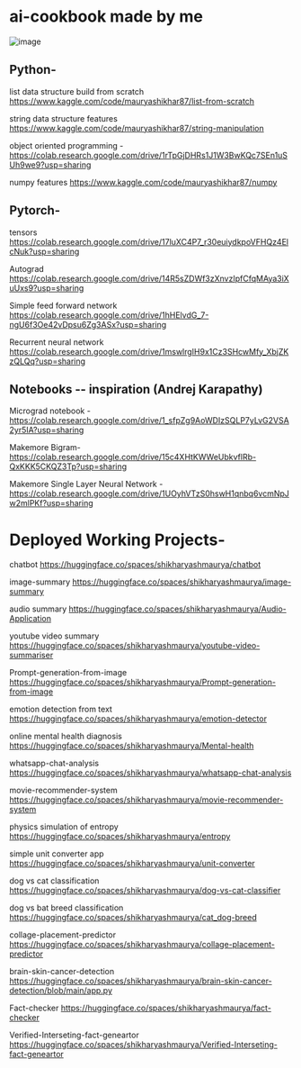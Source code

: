 # ai-cookbook made by me

![image](https://github.com/shikharyashmaurya/ai-cookbook/assets/115296619/2d69d5f0-8c86-4d51-b5f8-8aa8c2e73364)


## Python-

list data structure build from scratch
https://www.kaggle.com/code/mauryashikhar87/list-from-scratch

string data structure features
https://www.kaggle.com/code/mauryashikhar87/string-manipulation

object oriented programming - 
https://colab.research.google.com/drive/1rTpGjDHRs1J1W3BwKQc7SEn1uSUh9we9?usp=sharing

numpy features
https://www.kaggle.com/code/mauryashikhar87/numpy


## Pytorch-

tensors
https://colab.research.google.com/drive/17luXC4P7_r30euiydkpoVFHQz4ElcNuk?usp=sharing

Autograd
https://colab.research.google.com/drive/14R5sZDWf3zXnvzIpfCfqMAya3iXuUxs9?usp=sharing

Simple feed forward network
https://colab.research.google.com/drive/1hHElvdG_7-ngU6f3Oe42vDpsu6Zg3ASx?usp=sharing

Recurrent neural network
https://colab.research.google.com/drive/1mswlrgIH9x1Cz3SHcwMfy_XbjZKzQLQq?usp=sharing

## Notebooks -- inspiration (Andrej Karapathy)

Micrograd notebook - 
https://colab.research.google.com/drive/1_sfpZg9AoWDIzSQLP7yLvG2VSA2yr5IA?usp=sharing

Makemore Bigram- 
https://colab.research.google.com/drive/15c4XHtKWWeUbkvflRb-QxKKK5CKQZ3Tp?usp=sharing

Makemore Single Layer Neural Network -
https://colab.research.google.com/drive/1UOyhVTzS0hswH1qnbq6vcmNpJw2mlPKf?usp=sharing

# Deployed Working Projects-

chatbot
https://huggingface.co/spaces/shikharyashmaurya/chatbot

image-summary
https://huggingface.co/spaces/shikharyashmaurya/image-summary

audio summary
https://huggingface.co/spaces/shikharyashmaurya/Audio-Application

youtube video summary
https://huggingface.co/spaces/shikharyashmaurya/youtube-video-summariser

Prompt-generation-from-image
https://huggingface.co/spaces/shikharyashmaurya/Prompt-generation-from-image

emotion detection from text
https://huggingface.co/spaces/shikharyashmaurya/emotion-detector

online mental health diagnosis
https://huggingface.co/spaces/shikharyashmaurya/Mental-health

whatsapp-chat-analysis
https://huggingface.co/spaces/shikharyashmaurya/whatsapp-chat-analysis

movie-recommender-system
https://huggingface.co/spaces/shikharyashmaurya/movie-recommender-system

physics simulation of entropy
https://huggingface.co/spaces/shikharyashmaurya/entropy

simple unit converter app
https://huggingface.co/spaces/shikharyashmaurya/unit-converter

dog vs cat classification
https://huggingface.co/spaces/shikharyashmaurya/dog-vs-cat-classifier

dog vs bat breed classification
https://huggingface.co/spaces/shikharyashmaurya/cat_dog-breed

collage-placement-predictor
https://huggingface.co/spaces/shikharyashmaurya/collage-placement-predictor

brain-skin-cancer-detection
https://huggingface.co/spaces/shikharyashmaurya/brain-skin-cancer-detection/blob/main/app.py

Fact-checker
https://huggingface.co/spaces/shikharyashmaurya/fact-checker

Verified-Interseting-fact-geneartor
https://huggingface.co/spaces/shikharyashmaurya/Verified-Interseting-fact-geneartor

